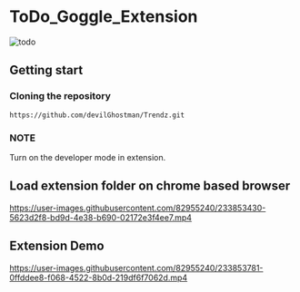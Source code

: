 # ToDo_Goggle_Extension
![todo](https://user-images.githubusercontent.com/82955240/233852876-c7968390-37e3-4dfa-8761-72b0165ea367.png)


## Getting start

### Cloning the repository

```shell
https://github.com/devilGhostman/Trendz.git
```


### NOTE
Turn on the developer mode in extension.


## Load extension folder on chrome based browser
https://user-images.githubusercontent.com/82955240/233853430-5623d2f8-bd9d-4e38-b690-02172e3f4ee7.mp4

## Extension Demo 
https://user-images.githubusercontent.com/82955240/233853781-0ffddee8-f068-4522-8b0d-219df6f7062d.mp4

